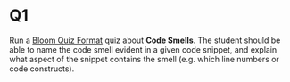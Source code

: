 # Q1

Run a [Bloom Quiz Format](bloom.md) quiz about **Code Smells**. The student should be able to name the code smell evident in a given code snippet, and explain what aspect of the snippet contains the smell (e.g. which line numbers or code constructs).
